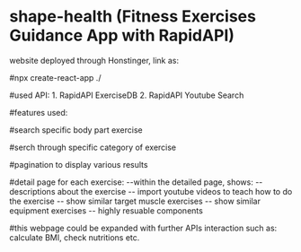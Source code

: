 # shape-health (Fitness Exercises Guidance App with RapidAPI)

website deployed through Honstinger, link as:

#npx create-react-app ./

#used API: 1. RapidAPI ExerciseDB 2. RapidAPI Youtube Search

#features used:

#search specific body part exercise

#serch through specific category of exercise

#pagination to display various results

#detail page for each exercise:
--within the detailed page, shows:
-- descriptions about the exercise
-- import youtube videos to teach how to do the exercise
-- show similar target muscle exercises
-- show similar equipment exercises
-- highly resuable components

#this webpage could be expanded with further APIs interaction such as: calculate BMI, check nutritions etc.
